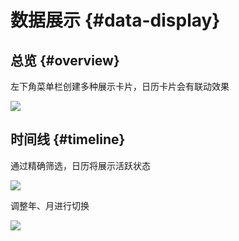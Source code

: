 # 数据展示 {#data-display}

## 总览 {#overview}

左下角菜单栏创建多种展示卡片，日历卡片会有联动效果

![](/assets/zh/overview.gif)

## 时间线 {#timeline}

通过精确筛选，日历将展示活跃状态

![](/assets/zh/filter.gif)

调整年、月进行切换

![](/assets/zh/switch-year.gif)
